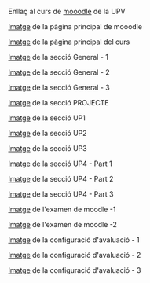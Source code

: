 Enllaç al curs de <a href="https://moodlemupes.upv.es/course/view.php?id=170" target="_blank">mooodle</a> de la UPV

<a href="https://github.com/ReinaPA/KarmaBD/blob/main/moodle/imatges/01.Cursos%20disponibles.png" target="_blank">Imatge</a> de la pàgina principal de mooodle

<a href="https://github.com/ReinaPA/KarmaBD/blob/main/moodle/imatges/02.Curs%20BdB.png" target="_blank">Imatge</a> de la pàgina principal del curs

<a href="https://github.com/ReinaPA/KarmaBD/blob/main/moodle/imatges/03.General_1.png" target="_blank">Imatge</a> de la secció General - 1

<a href="https://github.com/ReinaPA/KarmaBD/blob/main/moodle/imatges/04.General_2.png" target="_blank">Imatge</a> de la secció General - 2

<a href="https://github.com/ReinaPA/KarmaBD/blob/main/moodle/imatges/05.General_3.png" target="_blank">Imatge</a> de la secció General - 3

<a href="https://github.com/ReinaPA/KarmaBD/blob/main/moodle/imatges/06.Projecte.png" target="_blank">Imatge</a> de la secció PROJECTE

<a href="https://github.com/ReinaPA/KarmaBD/blob/main/moodle/imatges/07.UP1.png" target="_blank">Imatge</a> de la secció UP1

<a href="https://github.com/ReinaPA/KarmaBD/blob/main/moodle/imatges/08.UP2.png" target="_blank">Imatge</a> de la secció UP2

<a href="https://github.com/ReinaPA/KarmaBD/blob/main/moodle/imatges/09.UP3.png" target="_blank">Imatge</a> de la secció UP3

<a href="https://github.com/ReinaPA/KarmaBD/blob/main/moodle/imatges/10.UP4_1.png" target="_blank">Imatge</a> de la secció UP4 - Part 1

<a href="https://github.com/ReinaPA/KarmaBD/blob/main/moodle/imatges/11.UP4_2.png" target="_blank">Imatge</a> de la secció UP4 - Part 2

<a href="https://github.com/ReinaPA/KarmaBD/blob/main/moodle/imatges/12.UP4_3.png" target="_blank">Imatge</a> de la secció UP4 - Part 3

<a href="https://github.com/ReinaPA/KarmaBD/blob/main/moodle/imatges/13.UP4_examen_1.png" target="_blank">Imatge</a> de l'examen de moodle -1

<a href="https://github.com/ReinaPA/KarmaBD/blob/main/moodle/imatges/14.UP4_examen_2.png" target="_blank">Imatge</a> de l'examen de moodle -2

<a href="https://github.com/ReinaPA/KarmaBD/blob/main/moodle/imatges/15.Llibre_avaluacio_1.png" target="_blank">Imatge</a> de la configuració d'avaluació - 1

<a href="https://github.com/ReinaPA/KarmaBD/blob/main/moodle/imatges/16.Llibre_avaluacio_1.png" target="_blank">Imatge</a> de la configuració d'avaluació - 2

<a href="https://github.com/ReinaPA/KarmaBD/blob/main/moodle/imatges/17.Llibre_avaluacio_1.png" target="_blank">Imatge</a> de la configuració d'avaluació - 3
